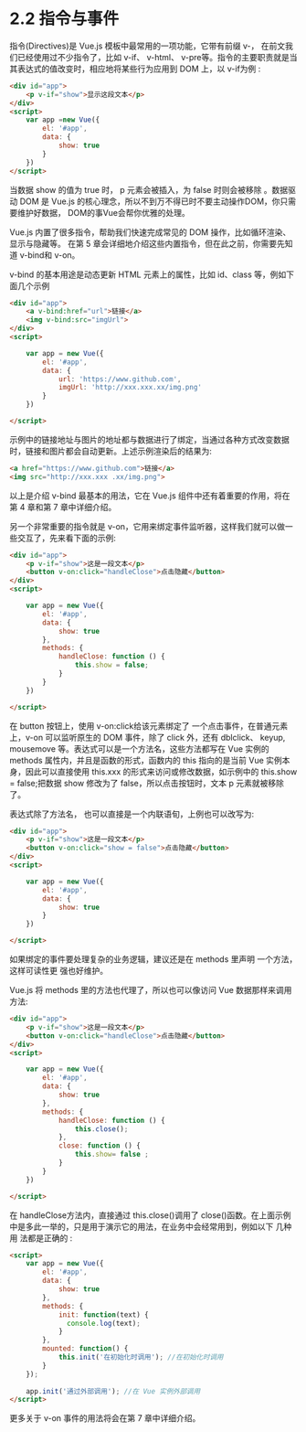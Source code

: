# 2.2 指令与事件

指令(Directives)是 Vue.js 模板中最常用的一项功能，它带有前缀 v-， 在前文我们已经使用过不少指令了，比如 v-if、 v-html、 v-pre等。指令的主要职责就是当其表达式的值改变时，相应地将某些行为应用到 DOM 上，以 v-if为例 :

```html
<div id="app">
    <p v-if="show">显示这段文本</p>
</div>
<script>
    var app =new Vue({
        el: '#app',
        data: {
            show: true
        }
    })
</script>
```

当数据 show 的值为 true 时， p 元素会被插入，为 false 时则会被移除 。数据驱动 DOM 是 Vue.js 的核心理念，所以不到万不得已时不要主动操作DOM，你只需要维护好数据， DOM的事Vue会帮你优雅的处理。

Vue.js 内置了很多指令，帮助我们快速完成常见的 DOM 操作，比如循环渲染、显示与隐藏等。 在第 5 章会详细地介绍这些内置指令，但在此之前，你需要先知道 v-bind和 v-on。

v-bind 的基本用途是动态更新 HTML 元素上的属性，比如 id、class 等，例如下面几个示例

```html
<div id="app">
    <a v-bind:href="url">链接</a>
    <img v-bind:src="imgUrl">
</div>
<script>

    var app = new Vue({
        el: '#app',
        data: {
            url: 'https://www.github.com',
            imgUrl: 'http://xxx.xxx.xx/img.png'
        }
    })

</script>
```

示例中的链接地址与图片的地址都与数据进行了绑定，当通过各种方式改变数据时，链接和图片都会自动更新。上述示例渲染后的结果为:

```html
<a href="https://www.github.com">链接</a>
<img src="http://xxx.xxx .xx/img.png">
```

以上是介绍 v-bind 最基本的用法，它在 Vue.js 组件中还有着重要的作用，将在第 4 章和第 7 章中详细介绍。

另一个非常重要的指令就是 v-on，它用来绑定事件监听器，这样我们就可以做一些交互了，先来看下面的示例:

```html
<div id="app">
    <p v-if="show">这是一段文本</p>
    <button v-on:click="handleClose">点击隐藏</button>
</div>
<script>

    var app = new Vue({
        el: '#app',
        data: {
            show: true
        },
        methods: {
            handleClose: function () {
                this.show = false;
            }
        }
    })

</script>
```

在 button 按钮上，使用 v-on:click给该元素绑定了 一个点击事件，在普通元素上，v-on 可以监听原生的 DOM 事件，除了 click 外，还有 dblclick、 keyup, mousemove 等。表达式可以是一个方法名，这些方法都写在 Vue 实例的 methods 属性内，并且是函数的形式，函数内的 this 指向的是当前 Vue 实例本身，因此可以直接使用 this.xxx 的形式来访问或修改数据，如示例中的 this.show = false;把数据 show 修改为了 false，所以点击按钮时，文本 p 元素就被移除了。

表达式除了方法名， 也可以直接是一个内联语旬，上例也可以改写为:

```html
<div id="app">
    <p v-if="show">这是一段文本</p>
    <button v-on:click="show = false">点击隐藏</button>
</div>
<script>

    var app = new Vue({
        el: '#app',
        data: {
            show: true
        }
    })

</script>
```

如果绑定的事件要处理复杂的业务逻辑，建议还是在 methods 里声明 一个方法，这样可读性更 强也好维护。

Vue.js 将 methods 里的方法也代理了，所以也可以像访问 Vue 数据那样来调用方法:

```html
<div id="app">
    <p v-if="show">这是一段文本</p>
    <button v-on:click="handleClose">点击隐藏</button>
</div>
<script>

    var app = new Vue({
        el: '#app',
        data: {
            show: true
        },
        methods: {
            handleClose: function () {
                this.close();
            },
            close: function () {
                this.show= false ;
            }
        }
    })

</script>
```

在 handleClose方法内，直接通过 this.close()调用了 close()函数。在上面示例中是多此一举的，只是用于演示它的用法，在业务中会经常用到，例如以下 几种用 法都是正确的 :

```html
<script>
    var app = new Vue({
        el: '#app',
        data: {
            show: true
        },
        methods: {
            init: function(text) {
              console.log(text);
            }
        },
        mounted: function() {
            this.init('在初始化时调用'); //在初始化时调用
        }
    });
    
    app.init('通过外部调用'); //在 Vue 实例外部调用
</script>
```

更多关于 v-on 事件的用法将会在第 7 章中详细介绍。

